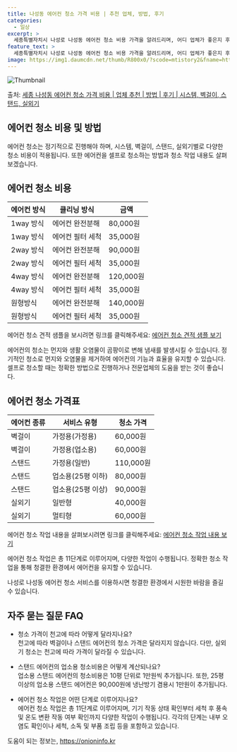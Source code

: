 ```yaml
---
title: 나성동 에어컨 청소 가격 비용 | 추천 업체, 방법, 후기
categories:
  - 일상
excerpt: >
  세종특별자치시 나성로 나성동 에어컨 청소 비용 가격을 알려드리며, 어디 업체가 좋은지 후기를 통해 알아보겠습니다. 현재 글에서는 시스템, 벽걸이, 스탠드, 실외기 각각에 대해 청소 비용이 나와 있으니 참고하시면 되겠습니다. 에어컨 분해 청소 방법 보기 👈 클릭셀프 에어컨 청소 방법 보기👈 클릭나성로 나성동 에어컨 청소 비용시스템에어컨 방식클리닝방식금액1way 방식에어컨 완전분해80,000원1way 방식에어컨 필터세척35,000원2way 방식에어컨 완전분해90,000원2way 방식에어컨 필터세척35,000원4way 방식에어컨 완전분해120,000원4way 방식에어컨 필터세척35,000원원형방식에어컨 완전분해140,000원원형방식에어컨 필터세척35,000원에어컨 청소 견적 샘플 보기 👈 클릭에어컨 냄새의 원..
feature_text: >
  세종특별자치시 나성로 나성동 에어컨 청소 비용 가격을 알려드리며, 어디 업체가 좋은지 후기를 통해 알아보겠습니다. 현재 글에서는 시스템, 벽걸이, 스탠드, 실외기 각각에 대해 청소 비용이 나와 있으니 참고하시면 되겠습니다. 에어컨 분해 청소 방법 보기 👈 클릭셀프 에어컨 청소 방법 보기👈 클릭나성로 나성동 에어컨 청소 비용시스템에어컨 방식클리닝방식금액1way 방식에어컨 완전분해80,000원1way 방식에어컨 필터세척35,000원2way 방식에어컨 완전분해90,000원2way 방식에어컨 필터세척35,000원4way 방식에어컨 완전분해120,000원4way 방식에어컨 필터세척35,000원원형방식에어컨 완전분해140,000원원형방식에어컨 필터세척35,000원에어컨 청소 견적 샘플 보기 👈 클릭에어컨 냄새의 원..
image: https://img1.daumcdn.net/thumb/R800x0/?scode=mtistory2&fname=https%3A%2F%2Fblog.kakaocdn.net%2Fdn%2FmcGV8%2FbtsHvztPBtj%2FkKYZQEppKeqzNqrpMzH2q1%2Fimg.webp
---
```


![Thumbnail](https://img1.daumcdn.net/thumb/R800x0/?scode=mtistory2&fname=https%3A%2F%2Fblog.kakaocdn.net%2Fdn%2FmcGV8%2FbtsHvztPBtj%2FkKYZQEppKeqzNqrpMzH2q1%2Fimg.webp)

<p>출처: <a href="https://onioninfo.kr/entry/%EC%84%B8%EC%A2%85-%EB%82%98%EC%84%B1%EB%8F%99-%EC%97%90%EC%96%B4%EC%BB%A8-%EC%B2%AD%EC%86%8C-%EA%B0%80%EA%B2%A9-%EB%B9%84%EC%9A%A9-%EC%97%85%EC%B2%B4-%EC%B6%94%EC%B2%9C-%EB%B0%A9%EB%B2%95-%ED%9B%84%EA%B8%B0-%EC%8B%9C%EC%8A%A4%ED%85%9C-%EB%B2%BD%EA%B1%B8%EC%9D%B4-%EC%8A%A4%ED%83%A0%EB%93%9C-%EC%8B%A4%EC%99%B8%EA%B8%B0-1" rel="dofollow">세종 나성동 에어컨 청소 가격 비용 | 업체 추천 | 방법 | 후기 | 시스템, 벽걸이, 스탠드, 실외기</a> </p>

## 에어컨 청소 비용 및 방법

에어컨 청소는 정기적으로 진행해야 하며, 시스템, 벽걸이, 스탠드, 실외기별로 다양한 청소 비용이 적용됩니다. 또한 에어컨을 셀프로 청소하는
방법과 청소 작업 내용도 살펴보겠습니다.

## **에어컨 청소 비용**

에어컨 방식 | 클리닝 방식 | 금액  
---|---|---  
1way 방식 | 에어컨 완전분해 | 80,000원  
1way 방식 | 에어컨 필터 세척 | 35,000원  
2way 방식 | 에어컨 완전분해 | 90,000원  
2way 방식 | 에어컨 필터 세척 | 35,000원  
4way 방식 | 에어컨 완전분해 | 120,000원  
4way 방식 | 에어컨 필터 세척 | 35,000원  
원형방식 | 에어컨 완전분해 | 140,000원  
원형방식 | 에어컨 필터 세척 | 35,000원  
  
에어컨 청소 견적 샘플을 보시려면 링크를 클릭해주세요: [에어컨 청소 견적 샘플
보기](http://sampleestimatelink.com)

에어컨의 청소는 먼지와 생활 오염물이 곰팡이로 변해 냄새를 발생시킬 수 있습니다. 정기적인 청소로 먼지와 오염물을 제거하여 에어컨의 기능과
효율을 유지할 수 있습니다. 셀프로 청소할 때는 정확한 방법으로 진행하거나 전문업체의 도움을 받는 것이 좋습니다.

## **에어컨 청소 가격표**

에어컨 종류 | 서비스 유형 | 청소 가격  
---|---|---  
벽걸이 | 가정용(가정용) | 60,000원  
벽걸이 | 가정용(업소용) | 60,000원  
스탠드 | 가정용(일반) | 110,000원  
스탠드 | 업소용(25평 이하) | 80,000원  
스탠드 | 업소용(25평 이상) | 90,000원  
실외기 | 일반형 | 40,000원  
실외기 | 멀티형 | 60,000원  
  
에어컨 청소 작업 내용을 살펴보시려면 링크를 클릭해주세요: [에어컨 청소 작업 내용
보기](http://cleaningprocesslink.com)

에어컨 청소 작업은 총 11단계로 이루어지며, 다양한 작업이 수행됩니다. 정확한 청소 작업을 통해 청결한 환경에서 에어컨을 유지할 수
있습니다.

나성로 나성동 에어컨 청소 서비스를 이용하시면 청결한 환경에서 시원한 바람을 즐길 수 있습니다.

## **자주 묻는 질문 FAQ**

  * 청소 가격이 천고에 따라 어떻게 달라지나요?  
천고에 따라 벽걸이나 스탠드 에어컨의 청소 가격은 달라지지 않습니다. 다만, 실외기 청소는 천고에 따라 가격이 달라질 수 있습니다.

  * 스탠드 에어컨의 업소용 청소비용은 어떻게 계산되나요?  
업소용 스탠드 에어컨의 청소비용은 10평 단위로 1만원씩 추가됩니다. 또한, 25평 이상의 업소용 스탠드 에어컨은 90,000원에 냉난방기
겸용시 1만원이 추가됩니다.

  * 에어컨 청소 작업은 어떤 단계로 이루어지나요?  
에어컨 청소 작업은 총 11단계로 이루어지며, 기기 작동 상태 확인부터 세척 후 풍속 및 온도 변환 작동 여부 확인까지 다양한 작업이
수행됩니다. 각각의 단계는 내부 오염도 확인이나 세척, 소독 및 부품 조립 등을 포함하고 있습니다.



 

도움이 되는 정보는, <a href="https://onioninfo.kr" rel="dofollow">https://onioninfo.kr</a>


